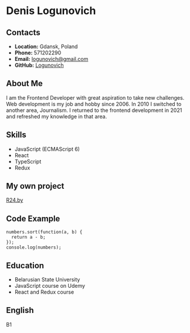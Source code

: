 # Denis Logunovich
## Contacts
* **Location:** Gdansk, Poland
* **Phone:** 571202290
* **Email:** logunovich@gmail.com
* **GitHub:** [Logunovich](https://github.com/Logunovich)
## About Me
I am the Frontend Developer with great aspiration to take new challenges. Web development is my job and hobby since 2006. In 2010 I switched to another area, Journalism. I returned to the frontend development in 2021 and refreshed my knowledge in that area. 
## Skills
* JavaScript (ECMAScript 6)
* React 
* TypeScript
* Redux
## My own project
[R24.by](https://r24.by/)
## Code Example
```const numbers = [4, 2, 5, 1, 3];
numbers.sort(function(a, b) {
  return a - b;
});
console.log(numbers);
```
## Education
* Belarusian State University
* JavaScript course on Udemy
* React and Redux course
## English
B1
